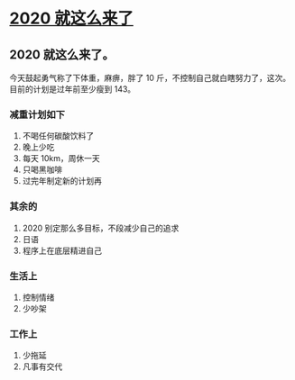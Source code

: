 # [2020 就这么来了](https://github.com/yihong0618/gitblog/issues/98)

## 2020 就这么来了。
今天鼓起勇气称了下体重，麻痹，胖了 10 斤，不控制自己就白瞎努力了，这次。
目前的计划是过年前至少瘦到 143。
### 减重计划如下
1. 不喝任何碳酸饮料了
2. 晚上少吃
3. 每天 10km，周休一天
4. 只喝黑咖啡
5. 过完年制定新的计划再
### 其余的
1. 2020 别定那么多目标，不段减少自己的追求
2. 日语
3. 程序上在底层精进自己
### 生活上
1. 控制情绪
2. 少吵架
### 工作上
1. 少拖延
2. 凡事有交代